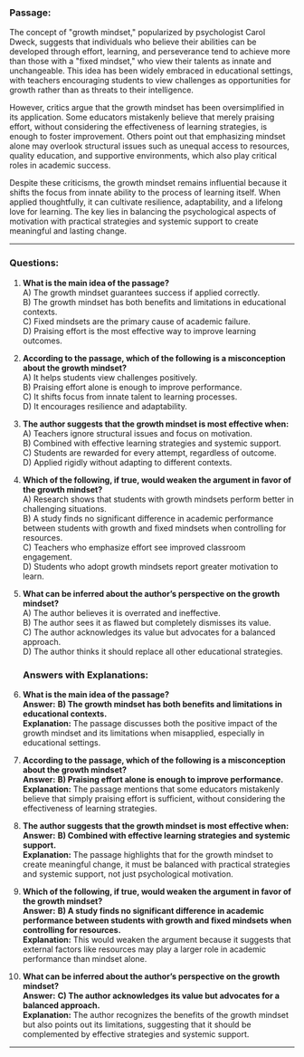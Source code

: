 ### **Passage:**  
The concept of "growth mindset," popularized by psychologist Carol Dweck, suggests that individuals who believe their abilities can be developed through effort, learning, and perseverance tend to achieve more than those with a "fixed mindset," who view their talents as innate and unchangeable. This idea has been widely embraced in educational settings, with teachers encouraging students to view challenges as opportunities for growth rather than as threats to their intelligence.  

However, critics argue that the growth mindset has been oversimplified in its application. Some educators mistakenly believe that merely praising effort, without considering the effectiveness of learning strategies, is enough to foster improvement. Others point out that emphasizing mindset alone may overlook structural issues such as unequal access to resources, quality education, and supportive environments, which also play critical roles in academic success.  

Despite these criticisms, the growth mindset remains influential because it shifts the focus from innate ability to the process of learning itself. When applied thoughtfully, it can cultivate resilience, adaptability, and a lifelong love for learning. The key lies in balancing the psychological aspects of motivation with practical strategies and systemic support to create meaningful and lasting change.

---

### **Questions:**  

1. **What is the main idea of the passage?**  
   A) The growth mindset guarantees success if applied correctly.  
   B) The growth mindset has both benefits and limitations in educational contexts.  
   C) Fixed mindsets are the primary cause of academic failure.  
   D) Praising effort is the most effective way to improve learning outcomes.  

2. **According to the passage, which of the following is a misconception about the growth mindset?**  
   A) It helps students view challenges positively.  
   B) Praising effort alone is enough to improve performance.  
   C) It shifts focus from innate talent to learning processes.  
   D) It encourages resilience and adaptability.  

3. **The author suggests that the growth mindset is most effective when:**  
   A) Teachers ignore structural issues and focus on motivation.  
   B) Combined with effective learning strategies and systemic support.  
   C) Students are rewarded for every attempt, regardless of outcome.  
   D) Applied rigidly without adapting to different contexts.  

4. **Which of the following, if true, would weaken the argument in favor of the growth mindset?**  
   A) Research shows that students with growth mindsets perform better in challenging situations.  
   B) A study finds no significant difference in academic performance between students with growth and fixed mindsets when controlling for resources.  
   C) Teachers who emphasize effort see improved classroom engagement.  
   D) Students who adopt growth mindsets report greater motivation to learn.  

5. **What can be inferred about the author’s perspective on the growth mindset?**  
   A) The author believes it is overrated and ineffective.  
   B) The author sees it as flawed but completely dismisses its value.  
   C) The author acknowledges its value but advocates for a balanced approach.  
   D) The author thinks it should replace all other educational strategies.


   ### **Answers with Explanations:**  

1. **What is the main idea of the passage?**  
   **Answer:** **B) The growth mindset has both benefits and limitations in educational contexts.**  
   **Explanation:** The passage discusses both the positive impact of the growth mindset and its limitations when misapplied, especially in educational settings.  

2. **According to the passage, which of the following is a misconception about the growth mindset?**  
   **Answer:** **B) Praising effort alone is enough to improve performance.**  
   **Explanation:** The passage mentions that some educators mistakenly believe that simply praising effort is sufficient, without considering the effectiveness of learning strategies.  

3. **The author suggests that the growth mindset is most effective when:**  
   **Answer:** **B) Combined with effective learning strategies and systemic support.**  
   **Explanation:** The passage highlights that for the growth mindset to create meaningful change, it must be balanced with practical strategies and systemic support, not just psychological motivation.  

4. **Which of the following, if true, would weaken the argument in favor of the growth mindset?**  
   **Answer:** **B) A study finds no significant difference in academic performance between students with growth and fixed mindsets when controlling for resources.**  
   **Explanation:** This would weaken the argument because it suggests that external factors like resources may play a larger role in academic performance than mindset alone.  

5. **What can be inferred about the author’s perspective on the growth mindset?**  
   **Answer:** **C) The author acknowledges its value but advocates for a balanced approach.**  
   **Explanation:** The author recognizes the benefits of the growth mindset but also points out its limitations, suggesting that it should be complemented by effective strategies and systemic support.  

---

